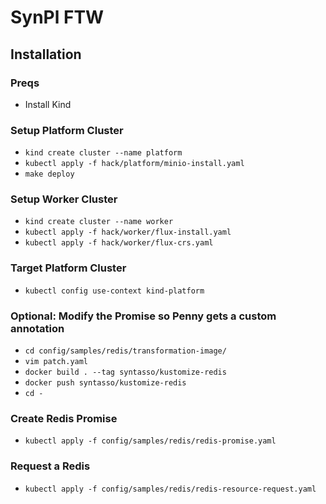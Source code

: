 # SynPl FTW

## Installation 

### Preqs
* Install Kind

### Setup Platform Cluster
* `kind create cluster --name platform`
* `kubectl apply -f hack/platform/minio-install.yaml`
* `make deploy`

### Setup Worker Cluster
* `kind create cluster --name worker`
* `kubectl apply -f hack/worker/flux-install.yaml`
* `kubectl apply -f hack/worker/flux-crs.yaml`

### Target Platform Cluster
* `kubectl config use-context kind-platform`

### Optional: Modify the Promise so Penny gets a custom annotation
* `cd config/samples/redis/transformation-image/`
* `vim patch.yaml`
* `docker build . --tag syntasso/kustomize-redis`
* `docker push syntasso/kustomize-redis`
* `cd -`

### Create Redis Promise
* `kubectl apply -f config/samples/redis/redis-promise.yaml`

### Request a Redis
* `kubectl apply -f config/samples/redis/redis-resource-request.yaml`